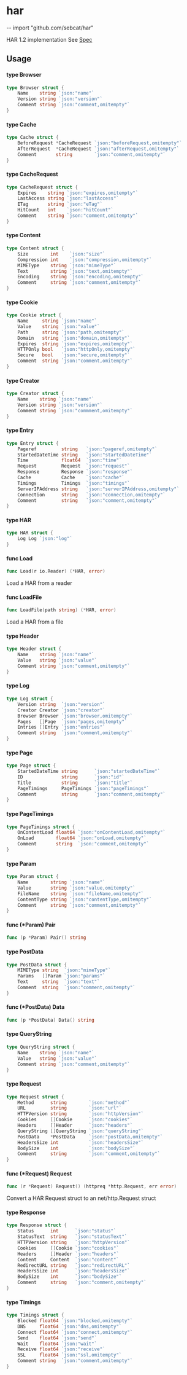 # har
--
    import "github.com/sebcat/har"

HAR 1.2 implementation See
[Spec](http://www.softwareishard.com/blog/har-12-spec/)

## Usage

#### type Browser

```go
type Browser struct {
	Name    string `json:"name"`
	Version string `json:"version"`
	Comment string `json:"comment,omitempty"`
}
```


#### type Cache

```go
type Cache struct {
	BeforeRequest *CacheRequest `json:"beforeRequest,omitempty"`
	AfterRequest  *CacheRequest `json:"afterRequest,omitempty"`
	Comment       string        `json:"comment,omitempty"`
}
```


#### type CacheRequest

```go
type CacheRequest struct {
	Expires    string `json:"expires,omitempty"`
	LastAccess string `json:"lastAccess"`
	ETag       string `json:"eTag"`
	HitCount   int    `json:"hitCount"`
	Comment    string `json:"comment,omitempty"`
}
```


#### type Content

```go
type Content struct {
	Size        int    `json:"size"`
	Compression int    `json:"compression,omitempty"`
	MIMEType    string `json:"mimeType"`
	Text        string `json:"text,omitempty"`
	Encoding    string `json:"encoding,omitempty"`
	Comment     string `json:"comment,omitempty"`
}
```


#### type Cookie

```go
type Cookie struct {
	Name     string `json:"name"`
	Value    string `json:"value"`
	Path     string `json:"path,omitempty"`
	Domain   string `json:"domain,omitempty"`
	Expires  string `json:"expires,omitempty"`
	HTTPOnly bool   `json:"httpOnly,omitempty"`
	Secure   bool   `json:"secure,omitempty"`
	Comment  string `json:"comment,omitempty"`
}
```


#### type Creator

```go
type Creator struct {
	Name    string `json:"name"`
	Version string `json:"version"`
	Comment string `json:"commment,omitempty"`
}
```


#### type Entry

```go
type Entry struct {
	Pageref         string   `json:"pageref,omitempty"`
	StartedDateTime string   `json:"startedDateTime"`
	Time            float64  `json:"time"`
	Request         Request  `json:"request"`
	Response        Response `json:"response"`
	Cache           Cache    `json:"cache"`
	Timings         Timings  `json:"timings"`
	ServerIPAddress string   `json:"serverIPAddress,omitempty"`
	Connection      string   `json:"connection,omitempty"`
	Comment         string   `json:"comment,omitempty"`
}
```


#### type HAR

```go
type HAR struct {
	Log Log `json:"log"`
}
```


#### func  Load

```go
func Load(r io.Reader) (*HAR, error)
```
Load a HAR from a reader

#### func  LoadFile

```go
func LoadFile(path string) (*HAR, error)
```
Load a HAR from a file

#### type Header

```go
type Header struct {
	Name    string `json:"name"`
	Value   string `json:"value"`
	Comment string `json:"comment,omitempty"`
}
```


#### type Log

```go
type Log struct {
	Version string  `json:"version"`
	Creator Creator `json:"creator"`
	Browser Browser `json:"browser,omitempty"`
	Pages   []Page  `json:"pages,omitempty"`
	Entries []Entry `json:"entries"`
	Comment string  `json:"comment,omitempty"`
}
```


#### type Page

```go
type Page struct {
	StartedDateTime string      `json:"startedDateTime"`
	ID              string      `json:"id"`
	Title           string      `json:"title"`
	PageTimings     PageTimings `json:"pageTimings"`
	Comment         string      `json:"comment,omitempty"`
}
```


#### type PageTimings

```go
type PageTimings struct {
	OnContentLoad float64 `json:"onContentLoad,omitempty"`
	OnLoad        float64 `json:"onLoad,omitempty"`
	Comment       string  `json:"comment,omitempty"`
}
```


#### type Param

```go
type Param struct {
	Name        string `json:"name"`
	Value       string `json:"value,omitempty"`
	FileName    string `json:"fileName,omitempty"`
	ContentType string `json:"contentType,omitempty"`
	Comment     string `json:"comment,omitempty"`
}
```


#### func (*Param) Pair

```go
func (p *Param) Pair() string
```

#### type PostData

```go
type PostData struct {
	MIMEType string  `json:"mimeType"`
	Params   []Param `json:"params"`
	Text     string  `json:"text"`
	Comment  string  `json:"comment,omitempty"`
}
```


#### func (*PostData) Data

```go
func (p *PostData) Data() string
```

#### type QueryString

```go
type QueryString struct {
	Name    string `json:"name"`
	Value   string `json:"value"`
	Comment string `json:"comment,omitempty"`
}
```


#### type Request

```go
type Request struct {
	Method      string        `json:"method"`
	URL         string        `json:"url"`
	HTTPVersion string        `json:"httpVersion"`
	Cookies     []Cookie      `json:"cookies"`
	Headers     []Header      `json:"headers"`
	QueryString []QueryString `json:"queryString"`
	PostData    *PostData     `json:"postData,omitempty"`
	HeadersSize int           `json:"headersSize"`
	BodySize    int           `json:"bodySize"`
	Comment     string        `json:"comment,omitempty"`
}
```


#### func (*Request) Request

```go
func (r *Request) Request() (httpreq *http.Request, err error)
```
Convert a HAR Request struct to an net/http.Request struct

#### type Response

```go
type Response struct {
	Status      int      `json:"status"`
	StatusText  string   `json:"statusText"`
	HTTPVersion string   `json:"httpVersion"`
	Cookies     []Cookie `json:"cookies"`
	Headers     []Header `json:"headers"`
	Content     Content  `json:"content"`
	RedirectURL string   `json:"redirectURL"`
	HeadersSize int      `json:"headersSize"`
	BodySize    int      `json:"bodySize"`
	Comment     string   `json:"comment,omitempty"`
}
```


#### type Timings

```go
type Timings struct {
	Blocked float64 `json:"blocked,omitempty"`
	DNS     float64 `json:"dns,omitempty"`
	Connect float64 `json:"connect,omitempty"`
	Send    float64 `json:"send"`
	Wait    float64 `json:"wait"`
	Receive float64 `json:"receive"`
	SSL     float64 `json:"ssl,omitempty"`
	Comment string  `json:"comment,omitempty"`
}
```
